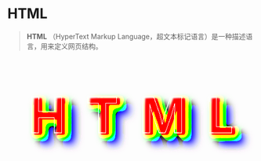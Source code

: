 # HTML  

> **HTML** （HyperText Markup Language，超文本标记语言）是一种描述语言，用来定义网页结构。
    

<div class="html-box">
    <strong>H</strong>
    <strong>T</strong>
    <strong>M</strong>
    <strong>L</strong>
</div>

<script></script>

<style>
.html-box{
    display: flex;
    justify-content: space-evenly;
    font-size: 100px;
    text-align: center;
    padding:20px 0;
    margin-top: 50px;
    -webkit-text-stroke: 1px #ffffff;
    -webkit-text-fill-color: rgba(0, 0, 0, 0);
    text-shadow: 6px 3px 3px red,
                 9px 6px 10px orange,
                 12px 9px 15px yellow,
                 15px 12px 20px green,
                 18px 15px 10px cyan,
                 21px 18px 15px blue,
                 24px 21px 20px purple;
    filter: contrast(50);
}
.html-box:hover{
    animation: hoverAni 1s ease-in-out 1 backwards;
    cursor: default;
}
@keyframes hoverAni {
    0% {
        text-shadow: 0px 0px 0px red,
                     0px 0px 0px orange,
                     0px 0px 0px yellow,
                     0px 0px 0px green,
                     0px 0px 0px cyan,
                     0px 0px 0px blue,
                     0px 0px 0px purple;      
    }
    100% {
        text-shadow: 6px 3px 3px red,
                    9px 6px 10px orange,
                    12px 9px 15px yellow,
                    15px 12px 20px green,
                    18px 15px 10px cyan,
                    21px 18px 15px blue,
                    24px 21px 20px purple;        
    }
}
</style>